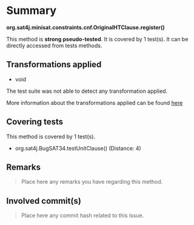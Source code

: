 # Summary
**org.sat4j.minisat.constraints.cnf.OriginalHTClause.register()**

This method is **strong pseudo-tested**.
It is covered by 1 test(s). It can be directly accessed from tests methods.


## Transformations applied

- void


The test suite was not able to detect any transformation applied.

More information about the transformations applied can be found [here](https://github.com/STAMP-project/pitest-descartes)

## Covering tests
This method is covered by 1 test(s).
* org.sat4j.BugSAT34.testUnitClause() (Distance: 4)


## Remarks
> Place here any remarks you have regarding this method.

## Involved commit(s)

> Place here any commit hash related to this issue.
